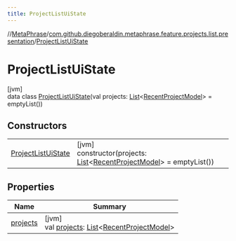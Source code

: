 ```yaml
---
title: ProjectListUiState
---
```

//[MetaPhrase](../../../index.html)/[com.github.diegoberaldin.metaphrase.feature.projects.list.presentation](../index.html)/[ProjectListUiState](index.html)



# ProjectListUiState



[jvm]\
data class [ProjectListUiState](index.html)(val projects: [List](https://kotlinlang.org/api/latest/jvm/stdlib/kotlin.collections/-list/index.html)&lt;[RecentProjectModel](../../com.github.diegoberaldin.metaphrase.domain.project.data/-recent-project-model/index.html)&gt; = emptyList())



## Constructors


| | |
|---|---|
| [ProjectListUiState](-project-list-ui-state.html) | [jvm]<br>constructor(projects: [List](https://kotlinlang.org/api/latest/jvm/stdlib/kotlin.collections/-list/index.html)&lt;[RecentProjectModel](../../com.github.diegoberaldin.metaphrase.domain.project.data/-recent-project-model/index.html)&gt; = emptyList()) |


## Properties


| Name | Summary |
|---|---|
| [projects](projects.html) | [jvm]<br>val [projects](projects.html): [List](https://kotlinlang.org/api/latest/jvm/stdlib/kotlin.collections/-list/index.html)&lt;[RecentProjectModel](../../com.github.diegoberaldin.metaphrase.domain.project.data/-recent-project-model/index.html)&gt; |

